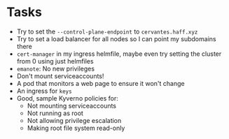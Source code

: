 # Tasks
* Try to set the `--control-plane-endpoint` to `cervantes.haff.xyz`
* Try to set a load balancer for all nodes so I can point my subdomains there
* `cert-manager` in my ingress helmfile, maybe even try setting the cluster from 0 using just helmfiles
* `emanote`: No new privileges
* Don't mount serviceaccounts!
* A pod that monitors a web page to ensure it won't change
* An ingress for `keys`
* Good, sample Kyverno policies for:
  * Not mounting serviceaccounts
  * Not running as root
  * Not allowing privilege escalation
  * Making root file system read-only
